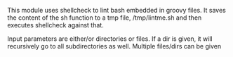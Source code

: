 This module uses shellcheck to lint bash embedded in groovy files.
It saves the content of the sh function to a tmp file, /tmp/lintme.sh
and then executes shellcheck against that.

Input parameters are either/or directories or files. If a dir is given,
it will recursively go to all subdirectories as well.
Multiple files/dirs can be given
